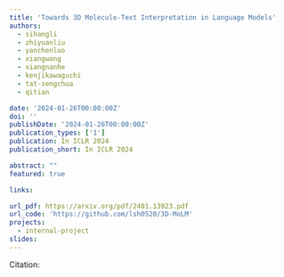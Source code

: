 ```yaml
---
title: 'Towards 3D Molecule-Text Interpretation in Language Models'
authors:
  - sihangli
  - zhiyuanliu
  - yanchenluo
  - xiangwang
  - xiangnanhe
  - kenjikawaguchi
  - tat-sengchua
  - qitian

date: '2024-01-26T00:00:00Z'
doi: ''
publishDate: '2024-01-26T00:00:00Z'
publication_types: ['1']
publication: In ICLR 2024 
publication_short: In ICLR 2024 

abstract: ""
featured: true

links:

url_pdf: https://arxiv.org/pdf/2401.13923.pdf
url_code: 'https://github.com/lsh0520/3D-MoLM'
projects:
  - internal-project
slides:
---
```




Citation:
